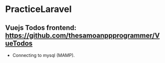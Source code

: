 # PracticeLaravel

## Vuejs Todos frontend: https://github.com/thesamoanppprogrammer/VueTodos

* Connecting to mysql (MAMP).
